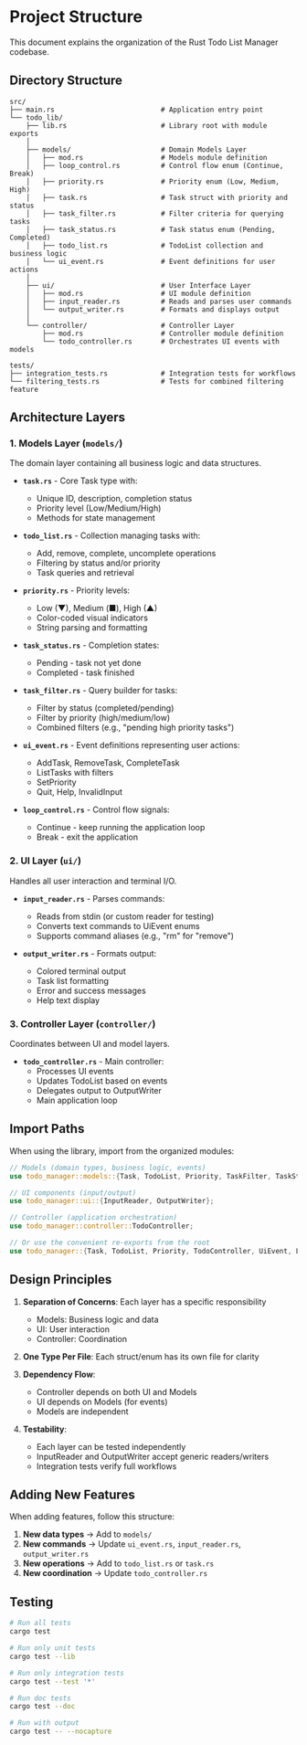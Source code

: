 # Project Structure

This document explains the organization of the Rust Todo List Manager codebase.

## Directory Structure

```text
src/
├── main.rs                          # Application entry point
└── todo_lib/
    ├── lib.rs                       # Library root with module exports
    │
    ├── models/                      # Domain Models Layer
    │   ├── mod.rs                   # Models module definition
    │   ├── loop_control.rs          # Control flow enum (Continue, Break)
    │   ├── priority.rs              # Priority enum (Low, Medium, High)
    │   ├── task.rs                  # Task struct with priority and status
    │   ├── task_filter.rs           # Filter criteria for querying tasks
    │   ├── task_status.rs           # Task status enum (Pending, Completed)
    │   ├── todo_list.rs             # TodoList collection and business logic
    │   └── ui_event.rs              # Event definitions for user actions
    │
    ├── ui/                          # User Interface Layer
    │   ├── mod.rs                   # UI module definition
    │   ├── input_reader.rs          # Reads and parses user commands
    │   └── output_writer.rs         # Formats and displays output
    │
    └── controller/                  # Controller Layer
        ├── mod.rs                   # Controller module definition
        └── todo_controller.rs       # Orchestrates UI events with models

tests/
├── integration_tests.rs             # Integration tests for workflows
└── filtering_tests.rs               # Tests for combined filtering feature
```

## Architecture Layers

### 1. Models Layer (`models/`)

The domain layer containing all business logic and data structures.

- **`task.rs`** - Core Task type with:
  - Unique ID, description, completion status
  - Priority level (Low/Medium/High)
  - Methods for state management

- **`todo_list.rs`** - Collection managing tasks with:
  - Add, remove, complete, uncomplete operations
  - Filtering by status and/or priority
  - Task queries and retrieval

- **`priority.rs`** - Priority levels:
  - Low (▼), Medium (■), High (▲)
  - Color-coded visual indicators
  - String parsing and formatting

- **`task_status.rs`** - Completion states:
  - Pending - task not yet done
  - Completed - task finished

- **`task_filter.rs`** - Query builder for tasks:
  - Filter by status (completed/pending)
  - Filter by priority (high/medium/low)
  - Combined filters (e.g., "pending high priority tasks")

- **`ui_event.rs`** - Event definitions representing user actions:
  - AddTask, RemoveTask, CompleteTask
  - ListTasks with filters
  - SetPriority
  - Quit, Help, InvalidInput

- **`loop_control.rs`** - Control flow signals:
  - Continue - keep running the application loop
  - Break - exit the application

### 2. UI Layer (`ui/`)

Handles all user interaction and terminal I/O.

- **`input_reader.rs`** - Parses commands:
  - Reads from stdin (or custom reader for testing)
  - Converts text commands to UiEvent enums
  - Supports command aliases (e.g., "rm" for "remove")

- **`output_writer.rs`** - Formats output:
  - Colored terminal output
  - Task list formatting
  - Error and success messages
  - Help text display

### 3. Controller Layer (`controller/`)

Coordinates between UI and model layers.

- **`todo_controller.rs`** - Main controller:
  - Processes UI events
  - Updates TodoList based on events
  - Delegates output to OutputWriter
  - Main application loop

## Import Paths

When using the library, import from the organized modules:

```rust
// Models (domain types, business logic, events)
use todo_manager::models::{Task, TodoList, Priority, TaskFilter, TaskStatus, UiEvent, LoopControl};

// UI components (input/output)
use todo_manager::ui::{InputReader, OutputWriter};

// Controller (application orchestration)
use todo_manager::controller::TodoController;

// Or use the convenient re-exports from the root
use todo_manager::{Task, TodoList, Priority, TodoController, UiEvent, LoopControl};
```

## Design Principles

1. **Separation of Concerns**: Each layer has a specific responsibility
   - Models: Business logic and data
   - UI: User interaction
   - Controller: Coordination

2. **One Type Per File**: Each struct/enum has its own file for clarity

3. **Dependency Flow**:
   - Controller depends on both UI and Models
   - UI depends on Models (for events)
   - Models are independent

4. **Testability**:
   - Each layer can be tested independently
   - InputReader and OutputWriter accept generic readers/writers
   - Integration tests verify full workflows

## Adding New Features

When adding features, follow this structure:

1. **New data types** → Add to `models/`
2. **New commands** → Update `ui_event.rs`, `input_reader.rs`, `output_writer.rs`
3. **New operations** → Add to `todo_list.rs` or `task.rs`
4. **New coordination** → Update `todo_controller.rs`

## Testing

```bash
# Run all tests
cargo test

# Run only unit tests
cargo test --lib

# Run only integration tests
cargo test --test '*'

# Run doc tests
cargo test --doc

# Run with output
cargo test -- --nocapture
```

